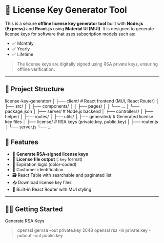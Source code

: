 # 🔐 License Key Generator Tool

This is a secure **offline license key generator tool** built with **Node.js (Express)** and **React.js** using **Material UI (MUI)**. It is designed to generate license keys for software that uses subscription models such as:

- ✅ Monthly
- ✅ Yearly
- ✅ Lifetime

> The license keys are digitally signed using RSA private keys, ensuring offline verification.

---

## 📁 Project Structure
license-key-generator/
│
├── client/ # React frontend (MUI, React Router)
│ ├── src/
│ │ ├── components/
│ │ ├── pages/
│ │ └── ...
│ └── package.json
│
├── server/ # Node.js backend
│ ├── controllers/
│ ├── helper/
│ ├── routes/
│ ├── utils/
│ ├── generated/ # Generated license key files
│ ├── license/ # RSA keys (private.key, public.key)
│ ├── router.js
│ └── server.js
└── ...

## 🚀 Features

- 🔐 **Generate RSA-signed license keys**
- 📄 **License file output** (`.key` format)
- 📆 Expiration logic (color-coded)
- 🧑 Customer identification
- 🗃️ React Table with searchable and paginated list
- 📥 Download license key files
- 🧭 Built-in React Router with MUI styling

---

## 🧑‍💻 Getting Started

Generate RSA Keys
> openssl genrsa -out private.key 2048
> openssl rsa -in private.key -pubout -out public.key
